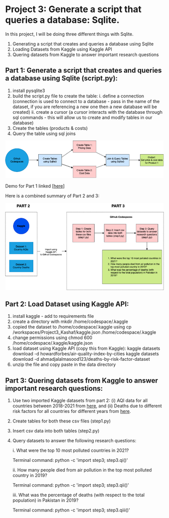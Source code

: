 # Project 3: Generate a script that queries a database: Sqlite.

In this project, I will be doing three different things with Sqlite.
1. Generating a script that creates and queries a database using Sqlite
2. Loading Datasets from Kaggle using Kaggle API
3. Quering datasets from Kaggle to answer important research questions

## Part 1: Generate a script that creates and queries a database using Sqlite (script.py):

1. install pysqlite3
2. build the script.py file to create the table: 
    i. define a connection (connection is used to connect to a database - pass in the name of the dataset, if you are referencing a new one then a new database will be created)
    ii. create a cursor (a cursor interacts with the database through sql commands - this will allow us to create and modify tables in our database)
3. Create the tables (products & costs)
4. Query the table using sql joins

![Image](part1.png)


Demo for Part 1 linked [[here](https://prodduke.sharepoint.com/:v:/r/sites/IDS.721.01.Sp22/Shared%20Documents/Week%208%20Demo/Kashaf_Week%208%20Demo.mp4?csf=1&web=1&e=W8UD7K)]






Here is a combined summary of Part 2 and 3:

![Image](p23.png)

## Part 2: Load Dataset using Kaggle API:

1. install kaggle - add to requirements file
2. create a directory with mkdir /home/codespace/.kaggle
3. copied the dataset to /home/codespace/.kaggle using 
cp /workspaces/Project3_Kashaf/kaggle.json /home/codespace/.kaggle
4. change permissions using 
chmod 600 /home/codespace/.kaggle/kaggle.json
5. load dataset using Kaggle API (copy this from Kaggle): 
kaggle datasets download -d howardforbes/air-quality-index-by-cities
kaggle datasets download -d ahmadjalalmasood123/deaths-by-risk-factor-dataset
6. unzip the file and copy paste in the data directory

## Part 3:  Quering datasets from Kaggle to answer important research questions:

1. Use two imported Kaggle datasets from part 2: (i) AQI data for all countries between 2018-2021 from [here](https://www.kaggle.com/datasets/howardforbes/air-quality-index-by-cities?select=AIR+QUALITY+INDEX-+top+countries.csv), 
and (ii) Deaths due to different risk factors for all countries for different years from [here](https://www.kaggle.com/datasets/ahmadjalalmasood123/deaths-by-risk-factor-dataset?select=Number+of+Deaths+by+Risk+Factors.csv).
2. Create tables for both these csv files (step1.py)
3. Insert csv data into both tables (step2.py)
4. Query datasets to answer the following research questions:

    i. What were the top 10 most polluted countries in 2021?
    
    Terminal command:  python -c 'import step3; step3.qi()'
    
    ii. How many people died from air pollution in the top most polluted country in 2019?
    
    Terminal command:  python -c 'import step3; step3.qii()'
    
    iii. What was the percentage of deaths (with respect to the total population) in Pakistan in 2019?
    
    Terminal command:  python -c 'import step3; step3.qiii()'
